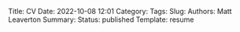 Title: CV
Date: 2022-10-08 12:01
Category:
Tags:
Slug:
Authors: Matt Leaverton
Summary:
Status: published
Template: resume


